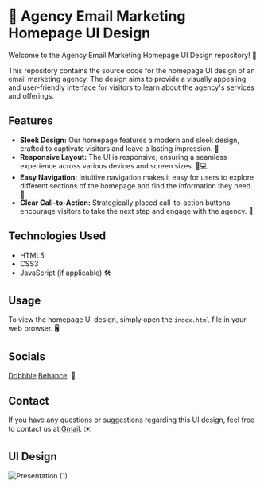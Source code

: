 # 🎨 Agency Email Marketing Homepage UI Design

Welcome to the Agency Email Marketing Homepage UI Design repository! 🚀

This repository contains the source code for the homepage UI design of an email marketing agency. The design aims to provide a visually appealing and user-friendly interface for visitors to learn about the agency's services and offerings.

## Features

- **Sleek Design:** Our homepage features a modern and sleek design, crafted to captivate visitors and leave a lasting impression. 💫
- **Responsive Layout:** The UI is responsive, ensuring a seamless experience across various devices and screen sizes. 📱💻
- **Easy Navigation:** Intuitive navigation makes it easy for users to explore different sections of the homepage and find the information they need. 🧭
- **Clear Call-to-Action:** Strategically placed call-to-action buttons encourage visitors to take the next step and engage with the agency. 📢

## Technologies Used

- HTML5
- CSS3
- JavaScript (if applicable) 🛠️

## Usage

To view the homepage UI design, simply open the `index.html` file in your web browser. 🖥️

## Socials
[Dribbble](https://dribbble.com/shots/23966330-Agency-Email-Marketing-Website-UI?utm_source=Clipboard_Shot&utm_campaign=_rixhi_&utm_content=Agency%20-%20Email%20Marketing%20Website%20UI&utm_medium=Social_Share&utm_source=Clipboard_Shot&utm_campaign=_rixhi_&utm_content=Agency%20-%20Email%20Marketing%20Website%20UI&utm_medium=Social_Share)
[Behance](https://www.behance.net/rishirajsahaSE). 📜

## Contact

If you have any questions or suggestions regarding this UI design, feel free to contact us at [Gmail](rishirajsaha16@gmail.com). ✉️

## UI Design
![Presentation (1)](https://github.com/rixhi002/Agency---Email-Marketing-Homepage-UI-Design/assets/94241513/36b8ae0a-0a05-4e29-8367-355a9f89e75a)
